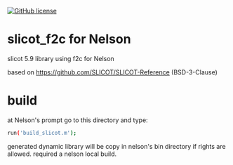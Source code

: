 [![GitHub license](https://img.shields.io/badge/license-BSD-blue.svg)](https://github.com/Nelson-numerical-software/slicot_f2c/blob/master/LICENSE)

# slicot_f2c for Nelson

slicot 5.9 library using f2c for Nelson

based on https://github.com/SLICOT/SLICOT-Reference (BSD-3-Clause)

# build

at Nelson's prompt go to this directory and type:

```bash
run('build_slicot.m');
```

generated dynamic library will be copy in nelson's bin directory if rights are allowed.
required a nelson local build.
